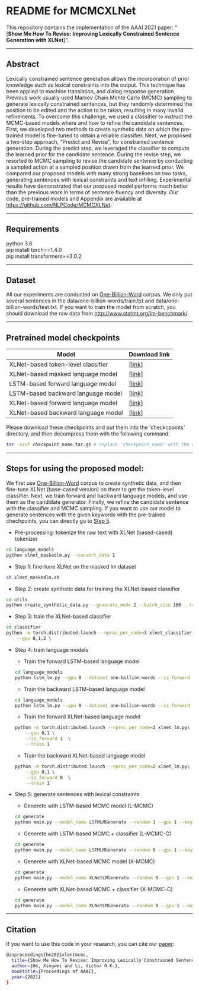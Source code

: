 
# README for MCMCXLNet
This repository contains the implementation of the AAAI 2021 paper: "[**Show Me How To Revise: Improving Lexically Constrained Sentence Generation with XLNet**]".
****
##  Abstract
Lexically constrained sentence generation allows the incorporation of prior knowledge such as lexical constraints into the output. This technique has been applied to machine translation, and dialog response generation. Previous work usually used Markov Chain Monte Carlo (MCMC) sampling to generate lexically constrained sentences, but they randomly determined the position to be edited and the action to be taken, resulting in many invalid refinements. To overcome this challenge, we used a classifier to instruct the MCMC-based models where and how to refine the candidate sentences. First, we developed two methods to create synthetic data on which the pre-trained model is fine-tuned to obtain a reliable classifier. Next, we proposed a two-step approach, “Predict and Revise”, for constrained sentence generation. During the predict step, we leveraged the classifier to compute the learned prior for the candidate sentence. During the revise step, we resorted to MCMC sampling to revise the candidate sentence by conducting a sampled action at a sampled position drawn from the learned prior. We compared our proposed models with many strong baselines on two tasks, generating sentences with lexical constraints and text infilling. Experimental results have demonstrated that our proposed model performs much better than the previous work in terms of sentence fluency and diversity. Our code, pre-trained models and Appendix are available at
https://github.com/NLPCode/MCMCXLNet.
****
## Requirements
python 3.6  
pip install torch==1.4.0  
pip install transformers==3.0.2 
****
## Dataset
All our experiments are conducted on [One-Billion-Word](http://www.statmt.org/lm-benchmark/) corpus. We only put several sentences in the data/one-billion-words/train.txt and data/one-billion-words/test.txt. If you want to train the model from scratch, you should download the raw data from http://www.statmt.org/lm-benchmark/.
****
## Pretrained model checkpoints 
| Model           |  Download link
|----------------------|--------|
| XLNet-based token-level classifier| [\[link\]](https://drive.google.com/file/d/1wyNfE_Q7-vn9s2PCWCkN_m7RscAPQrnX/view?usp=sharing)  | 
| XLNet-based masked language model| [\[link\]](https://drive.google.com/file/d/11C6JabUpg2TQ9bCEXdnoOGUAMdUBaxgn/view?usp=sharing)  | 
| LSTM-based forward language model| [\[link\]](https://drive.google.com/file/d/1E2iye0yWxTmZwFw30h8Z7XR0A-6GaeYK/view?usp=sharing)  | 
| LSTM-based backward language model| [\[link\]](https://drive.google.com/file/d/1UPyWL9SveXBUldNITcS80UiXbfyADzkc/view?usp=sharing)  | 
| XLNet-based forward language model| [\[link\]](https://drive.google.com/file/d/1X2am3IOwfVJj2hgouRuU-igkN2ZqYbtx/view?usp=sharing)  | 
| XLNet-based backward language model| [\[link\]](https://drive.google.com/file/d/1Q6ZOl8g-p6Cne_w9hSgk1322fQmyhPi5/view?usp=sharing)  | 

Please download these checkpoints and put them into the 'checkcpoints' directory, and then decompress them with the following command:
```bash
tar -xzvf checkpoint_name.tar.gz # replace 'checkpoint_name' with the corresponding checkpoint name.
```

****
## Steps for using the proposed model:
We first use [One-Billion-Word](http://www.statmt.org/lm-benchmark/) corpus to create synthetic data, and then fine-tune XLNet (base-cased version) on them to get the token-level classifier. 
Next, we train forward and backward language models, and use them as the candidate generator. Finally, we refine the candidate sentence with the classifier and MCMC sampling. If you want to use our model to generate sentences with the given keywords with the pre-trained chechpoints, you can directly go to [Step 5](#jump).

* Pre-processing: tokenize the raw text with XLNet (based-cased) tokenizer
```bash
cd language_models   
python xlnet_maskedlm.py --convert_data 1
```
* Step 1: fine-tune XLNet on the masked lm dataset
```bash
sh xlnet_maskedlm.sh
```

* Step 2: create synthetic data for training the XLNet-based classifier
```bash
cd utils  
python create_synthetic_data.py --generate_mode 2 --batch_size 100 --train_dataset_size 1000000 --test_dataset_size 100000
```


* Step 3: train the XLNet-based classifier
```bash
cd classifier  
python -m torch.distributed.launch --nproc_per_node=3 xlnet_classifier.py\
    --gpu 0,1,2 \
```
* Step 4: train language models

    * Train the forward LSTM-based language model
    ```bash
    cd language_models
    python lstm_lm.py --gpu 0 --dataset one-billion-words --is_forward 1
    ```
    * Train the backward LSTM-based language model
    ```bash
    cd language_models
    python lstm_lm.py --gpu 0 --dataset one-billion-words --is_forward 0
    ```

    * Train the forward XLNet-based language model
    ```bash
    python -m torch.distributed.launch --nproc_per_node=2 xlnet_lm.py\
        --gpu 0,1 \
        --is_forward 1  \
        --train 1
    ```
    * Train the backward XLNet-based language model
    ```bash
    python -m torch.distributed.launch --nproc_per_node=2 xlnet_lm.py\
        --gpu 0,1 \
        --is_forward 0  \
        --train 1
    ```
* <span id="jump"> Step 5: generate sentences with lexical constraints </span>

    * Generete with LSTM-based MCMC model (L-MCMC)
    ```bash
    cd generate  
    python main.py --model_name LSTMLMGenerate --random 1 --gpu 1 --keywords 4 -sn 200
    ```

    * Generete with LSTM-based MCMC + classifier (L-MCMC-C)
    ```bash
    cd generate  
    python main.py --model_name LSTMLMGenerate --random 0 --gpu 1 --keywords 4 -sn 200
    ```

    * Generete with XLNet-based MCMC model (X-MCMC)
    ```bash
    cd generate  
    python main.py --model_name XLNetLMGenerate --random 0 --gpu 1 --keywords 4 -sn 200
    ```
    * Generete with XLNet-based MCMC + classifier (X-MCMC-C)
    ```bash
    cd generate  
    python main.py --model_name XLNetLMGenerate --random 0 --gpu 1 --keywords 4 -sn 200
    ```
****
## Citation
If you want to use this code in your research, you can cite our [paper](link):
```bash
@inproceedings{he2021xlentmcmc,
  title={Show Me How To Revise: Improving Lexically Constrained Sentence Generation with XLNet},
  author={He, Xingwei and Li, Victor O.K.},
  booktitle={Proceedings of AAAI},
  year={2021}
}
```


